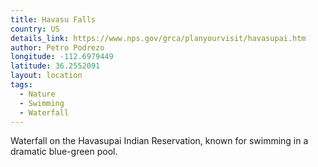 ```yaml
---
title: Havasu Falls
country: US
details_link: https://www.nps.gov/grca/planyourvisit/havasupai.htm
author: Petro Podrezo
longitude: -112.6979449
latitude: 36.2552091
layout: location
tags:
  - Nature
  - Swimming
  - Waterfall
---
```

Waterfall on the Havasupai Indian Reservation, known for swimming in a dramatic blue-green pool.
